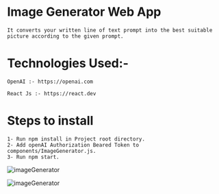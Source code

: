 # Image Generator Web App 
    It converts your written line of text prompt into the best suitable picture according to the given prompt.

# Technologies Used:-

    OpenAI :- https://openai.com

    React Js :- https://react.dev


# Steps to install

    1- Run npm install in Project root directory.
    2- Add openAI Authorization Beared Token to components/ImageGenerator.js.
    3- Run npm start.

![imageGenerator](https://deligence.s3.ap-south-1.amazonaws.com/imagegenerator/image-gen-1.png)

![imageGenerator](https://deligence.s3.ap-south-1.amazonaws.com/imagegenerator/image-gen-2.png)
